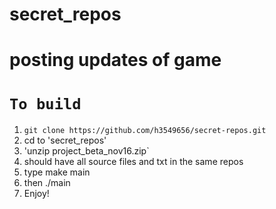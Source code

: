 # secret_repos
# posting updates of game
# `To build`
1. `git clone https://github.com/h3549656/secret-repos.git`
2. cd to 'secret_repos'
3. 'unzip project_beta_nov16.zip`
4. should have all source files and txt in the same repos
5. type make main
6. then ./main
7. Enjoy!
